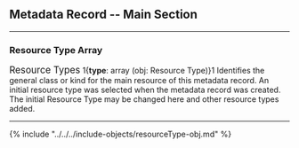 ## Metadata Record -- Main Section
---

### Resource Type Array

<span class="md-panel" style="font-size: larger">Resource Types</span> <i class="fa fa-asterisk required" title="Required"> </i> 1{**type**: array (obj: <span class="md-panel">Resource Type</span>)}1 Identifies the general class or kind for the main resource of this metadata record. An initial resource type was selected when the metadata record was created.  The initial <span class="md-panel">Resource Type</span> may be changed here and other resource types added.

---

{% include "../../../include-objects/resourceType-obj.md" %}
